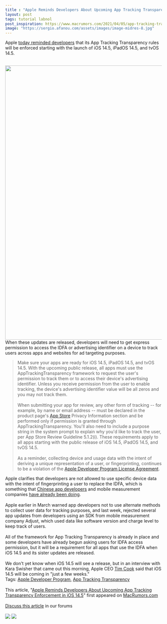 ```yaml
---
title : "Apple Reminds Developers About Upcoming App Tracking Transparency Enforcement in iOS 14.5"
layout: post
tags: tutorial labnol
post_inspiration: https://www.macrumors.com/2021/04/05/app-tracking-transparency-developer-reminder/
image: "https://sergio.afanou.com/assets/images/image-midres-8.jpg"
---
```


Apple <a href="https://developer.apple.com/news/?id=8h0btjq7">today reminded developers</a> that its App Tracking Transparency rules will be enforced starting with the launch of iOS 14.5, iPadOS 14.5, and tvOS 14.5.
<br/>

<br/>
<img src="https://images.macrumors.com/article-new/2021/01/nba-tracking-prompt.jpg" alt="" width="1600" height="878" class="aligncenter size-full wp-image-780733" />
<br/>
When these updates are released, developers will need to get express permission to access the IDFA or advertising identifier on a device to track users across apps and websites for ad targeting purposes.<blockquote>Make sure your apps are ready for iOS 14.5, iPadOS 14.5, and tvOS 14.5. With the upcoming public release, all apps must use the AppTrackingTransparency framework to request the user's permission to track them or to access their device's advertising identifier. Unless you receive permission from the user to enable tracking, the device's advertising identifier value will be all zeros and you may not track them.
<br/>

<br/>
When submitting your app for review, any other form of tracking -- for example, by name or email address -- must be declared in the product page's <a href="https://www.macrumors.com/guide/app-store/">App Store</a> Privacy Information section and be performed only if permission is granted through AppTrackingTransparency. You'll also need to include a purpose string in the system prompt to explain why you'd like to track the user, per &zwnj;App Store&zwnj; Review Guideline 5.1.2(i). These requirements apply to all apps starting with the public release of iOS 14.5, iPadOS 14.5, and tvOS 14.5.
<br/>

<br/>
As a reminder, collecting device and usage data with the intent of deriving a unique representation of a user, or fingerprinting, continues to be a violation of the <a href="https://developer.apple.com/terms/">Apple Developer Program License Agreement</a>.</blockquote>Apple clarifies that developers are not allowed to use specific device data with the intent of fingerprinting a user to replace the IDFA, which is something that <a href="https://www.macrumors.com/2021/03/18/app-tracking-transparency-chinese-tech-companies/">Chinese app developers</a> and mobile measurement companies <a href="https://www.macrumors.com/2021/04/01/apple-rejecting-app-updates-tracking-transparency/">have already been doing</a>.
<br/>

<br/>
Apple earlier in March warned app developers not to use alternate methods to collect user data for tracking purposes, and last week, rejected several app updates from developers using an SDK from mobile measurement company Adjust, which used data like software version and charge level to keep track of users.
<br/>

<br/>
All of the framework for App Tracking Transparency is already in place and some developers have already begun asking users for IDFA access permission, but it will be a requirement for all apps that use the IDFA when iOS 14.5 and its sister updates are released.
<br/>

<br/>
We don't yet know when iOS 14.5 will see a release, but in an interview with Kara Swisher that came out this morning, Apple CEO <a href="https://www.macrumors.com/guide/tim-cook/">Tim Cook</a> said that iOS 14.5 will be coming in "just a few weeks."<div class="linkback">Tags: <a href="https://www.macrumors.com/guide/apple-developer-program/">Apple Developer Program</a>, <a href="https://www.macrumors.com/guide/app-tracking-transparency/">App Tracking Transparency</a></div><br/>This article, &quot;<a href="https://www.macrumors.com/2021/04/05/app-tracking-transparency-developer-reminder/">Apple Reminds Developers About Upcoming App Tracking Transparency Enforcement in iOS 14.5</a>&quot; first appeared on <a href="https://www.macrumors.com">MacRumors.com</a><br/><br/><a href="https://forums.macrumors.com/threads/apple-reminds-developers-about-upcoming-app-tracking-transparency-enforcement-in-ios-14-5.2290710/">Discuss this article</a> in our forums<br/><br/><div class="feedflare">
<a href="http://feeds.macrumors.com/~ff/MacRumors-All?a=n8pN0emkq1o:DnGsb4o64To:6W8y8wAjSf4"><img src="http://feeds.feedburner.com/~ff/MacRumors-All?d=6W8y8wAjSf4" border="0"></img></a> <a href="http://feeds.macrumors.com/~ff/MacRumors-All?a=n8pN0emkq1o:DnGsb4o64To:qj6IDK7rITs"><img src="http://feeds.feedburner.com/~ff/MacRumors-All?d=qj6IDK7rITs" border="0"></img></a>
</div><img src="http://feeds.feedburner.com/~r/MacRumors-All/~4/n8pN0emkq1o" height="1" width="1" alt=""/>